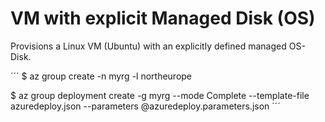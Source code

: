 # VM with explicit Managed Disk (OS)

Provisions a Linux VM (Ubuntu) with an explicitly defined managed OS-Disk.

´´´
$ az group create -n myrg -l northeurope

$ az group deployment create -g myrg --mode Complete --template-file azuredeploy.json --parameters @azuredeploy.parameters.json
´´´